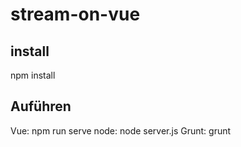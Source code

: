 # stream-on-vue

## install
npm install

## Auführen
Vue: npm run serve
node: node server.js
Grunt: grunt